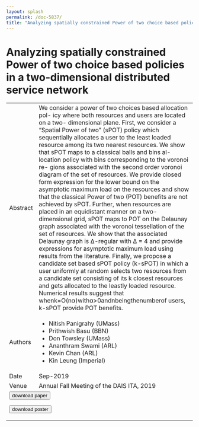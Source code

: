 ```yaml
---
layout: splash
permalink: /doc-5837/
title: "Analyzing spatially constrained Power of two choice based policies in a two-dimensional distributed service network"
---
```


# Analyzing spatially constrained Power of two choice based policies in a two-dimensional distributed service network

<table>
    <tbody>
    <tr>
        <td>Abstract</td>
        <td>We consider a power of two choices based allocation pol- icy where both resources and users are located on a two- dimensional plane. First, we consider a “Spatial Power of two” (sPOT) policy which sequentially allocates a user to the least loaded resource among its two nearest resources. We show that sPOT maps to a classical balls and bins al- location policy with bins corresponding to the voronoi re- gions associated with the second order voronoi diagram of the set of resources. We provide closed form expression for the lower bound on the asymptotic maximum load on the resources and show that the classical Power of two (POT) benefits are not achieved by sPOT. Further, when resources are placed in an equidistant manner on a two-dimensional grid, sPOT maps to POT on the Delaunay graph associated with the voronoi tessellation of the set of resources. We show that the associated Delaunay graph is ∆-regular with ∆ = 4 and provide expressions for asymptotic maximum load using results from the literature. Finally, we propose a candidate set based sPOT policy (k-sPOT) in which a user uniformly at random selects two resources from a candidate set consisting of its k closest resources and gets allocated to the leastly loaded resource. Numerical results suggest that whenk=O(nα)withα>0andnbeingthenumberof users, k-sPOT provide POT benefits.</td>
    </tr>
    <tr>
        <td>Authors</td>
        <td>
            <ul>
                <li>Nitish Panigrahy (UMass)</li>
                <li>Prithwish Basu (BBN)</li>
                <li>Don Towsley (UMass)</li>
                <li>Ananthram Swami (ARL)</li>
                <li>Kevin Chan (ARL)</li>
                <li>Kin Leung (Imperial)</li>
            </ul>
        </td>
    </tr>
    <tr>
        <td>Date</td>
        <td>Sep-2019</td>
    </tr>
    <tr>
        <td>Venue</td>
        <td>Annual Fall Meeting of the DAIS ITA, 2019</td>
    </tr>
        <tr>
            <td colspan="2">
                <form method="get" action="https://ibm.box.com/v/doc-5837-paper">
                    <button type="submit">download paper</button>
                </form>
                <form method="get" action="https://ibm.box.com/v/doc-5837-poster">
                    <button type="submit">download poster</button>
                </form>
            </td>
        </tr>
    </tbody>
</table>
